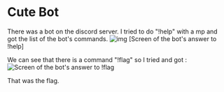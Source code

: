 # Cute Bot 

There was a bot on the discord server.
I tried to do "!help" with a mp and got the list of the bot's commands.
![img](https://i.imgur.com/8bDVZ1o.png[/img])
[Screen of the bot's answer to !help]

We can see that there is a command "!flag" so I tried and got :
![Screen of the bot's answer to !flag](https://imgur.com/jOFvUNw)

That was the flag.
